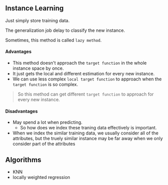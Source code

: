 ## Instance Learning

Just simply store training data.

The generalization job delay to classify the new instance.

Sometimes, this method is called `lazy method`.

#### Advantages

- This method doesn't approach the `target function` in the whole instance space by once.
- It just gets the local and different estimation for every new instance.
- We can use less complex `local target function` to approach when the `target function` is so complex.

> So this method can get different `target function` to approach for every new instance.

#### Disadvantages

- May spend a lot when predicting.
    - So how does we index these traning data effectively is important.
- When we index the similar training data, we usually consider all of the attributes, but the truely similar instance may be far away when we only consider part of the attributes


## Algorithms

- KNN
- locally weighted regression



